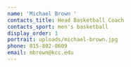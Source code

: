 ```yaml
---
name: 'Michael Brown '
contacts_title: Head Basketball Coach
contacts_sport: men's basketball
display_order: 1
portrait: uploads/michael-brown.jpg
phone: 815‑802‑8609
email: mbrown@kcc.edu
---
```


